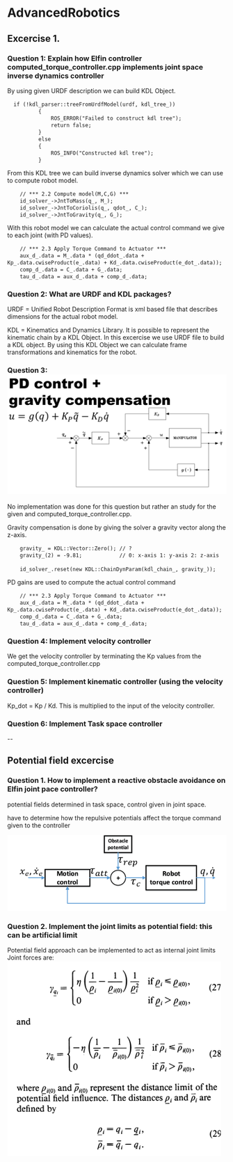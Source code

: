 # AdvancedRobotics

## Excercise 1.

### Question 1: Explain how Elfin controller computed_torque_controller.cpp implements joint space inverse dynamics controller

By using given URDF description we can build KDL Object.

      if (!kdl_parser::treeFromUrdfModel(urdf, kdl_tree_))
              {
                  ROS_ERROR("Failed to construct kdl tree");
                  return false;
              }
              else
              {
                  ROS_INFO("Constructed kdl tree");
              }
        
From this KDL tree we can build inverse dynamics solver which we can use to compute robot model. 

        // *** 2.2 Compute model(M,C,G) ***
        id_solver_->JntToMass(q_, M_);
        id_solver_->JntToCoriolis(q_, qdot_, C_);
        id_solver_->JntToGravity(q_, G_); 

With this robot model we can calculate the actual control command we give to each joint (with PD values).

        // *** 2.3 Apply Torque Command to Actuator ***
        aux_d_.data = M_.data * (qd_ddot_.data + Kp_.data.cwiseProduct(e_.data) + Kd_.data.cwiseProduct(e_dot_.data));
        comp_d_.data = C_.data + G_.data;
        tau_d_.data = aux_d_.data + comp_d_.data;


### Question 2: What are URDF and KDL packages?

URDF = Unified Robot Description Format is xml based file that describes dimensions for the actual robot model.

<link
    name="elfin_base">
    <inertial>
      <origin
        xyz="-0.0319402056221453 0.427120668618383 -5.39351164605318E-06"
        rpy="0 0 0" />
      <mass
        value="4.3052612459755" />
      <inertia
        ixx="0.291480854811486"
        ixy="-0.00222433961096429"
        ixz="-2.01923964457691E-06"
        iyy="0.0113685309214344"
        iyz="-3.62155285906403E-06"
        izz="0.298007263296196" />
    </inertial>
    <visual>
      <origin
        xyz="0 0 0"
        rpy="0 0 0" />
      <geometry>
        <mesh
          filename="package://elfin_description/meshes/elfin3/elfin_base.STL" />
      </geometry>
      <material
        name="metal_white"/>
    </visual>
    <collision>
      <origin
        xyz="0 0 0"
        rpy="0 0 0" />
      <geometry>
        <mesh
          filename="package://elfin_description/meshes/elfin3/elfin_base.STL" />
      </geometry>
    </collision>
  </link>

  
KDL = Kinematics and Dynamics Library. It is possible to represent the kinematic chain by a KDL Object. In this excercise we use URDF file to 
build a KDL object. By using this KDL Object we can calculate frame transformations and kinematics for the robot.

### Question 3: ![alt text](https://github.com/betrri/AdvancedRobotics/blob/master/pd%2Bgrav.png)

No implementation was done for this question but rather an study for the given and computed_torque_controller.cpp.

Gravity compensation is done by giving the solver a gravity vector along the z-axis.

        gravity_ = KDL::Vector::Zero(); // ?
        gravity_(2) = -9.81;            // 0: x-axis 1: y-axis 2: z-axis

        id_solver_.reset(new KDL::ChainDynParam(kdl_chain_, gravity_));
        
PD gains are used to compute the actual control command

        // *** 2.3 Apply Torque Command to Actuator ***
        aux_d_.data = M_.data * (qd_ddot_.data + Kp_.data.cwiseProduct(e_.data) + Kd_.data.cwiseProduct(e_dot_.data));
        comp_d_.data = C_.data + G_.data;
        tau_d_.data = aux_d_.data + comp_d_.data;
        
 ### Question 4: Implement velocity controller
 
 We get the velocity controller by terminating the Kp values from the computed_torque_controller.cpp
 
 ### Question 5: Implement kinematic controller (using the velocity controller)
 
 Kp_dot = Kp / Kd. This is multiplied to the input of the velocity controller.
 
 ### Question 6:  Implement Task space controller

 --

## Potential field excercise 

### Question 1. How to implement a reactive obstacle avoidance on Elfin joint pace controller?
potential fields determined in task space, control given in joint space.

have to determine how the repulsive potentials affect the torque command given to the controller

![alt text](https://github.com/betrri/AdvancedRobotics/blob/master/torquecontrol_potential.png)

### Question 2. Implement the joint limits as potential field: this can be artificial limit
Potential field approach can be implemented to act as internal joint limits
Joint forces are:
![alt text](https://github.com/betrri/AdvancedRobotics/blob/master/joint_potential.png)





